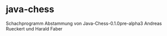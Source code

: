 java-chess
==========

Schachprogramm Abstammung von Java-Chess-0.1.0pre-alpha3 Andreas Rueckert und Harald Faber
